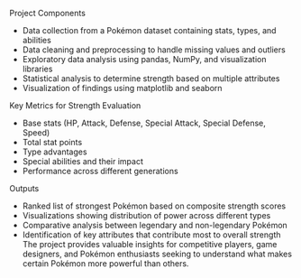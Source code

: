 Project Components
- Data collection from a Pokémon dataset containing stats, types, and abilities
- Data cleaning and preprocessing to handle missing values and outliers
- Exploratory data analysis using pandas, NumPy, and visualization libraries
- Statistical analysis to determine strength based on multiple attributes
- Visualization of findings using matplotlib and seaborn

Key Metrics for Strength Evaluation
- Base stats (HP, Attack, Defense, Special Attack, Special Defense, Speed)
- Total stat points
- Type advantages
- Special abilities and their impact
- Performance across different generations

Outputs
- Ranked list of strongest Pokémon based on composite strength scores
- Visualizations showing distribution of power across different types
- Comparative analysis between legendary and non-legendary Pokémon
- Identification of key attributes that contribute most to overall strength
The project provides valuable insights for competitive players, game designers, and Pokémon enthusiasts seeking to understand what makes certain Pokémon more powerful than others.
